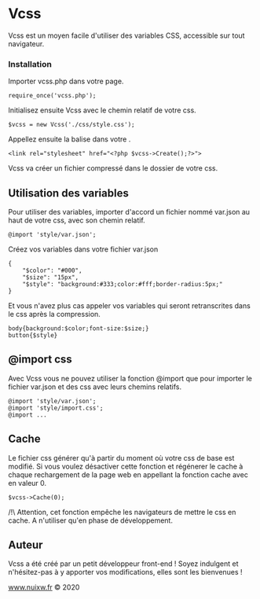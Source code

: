 # Vcss

Vcss est un moyen facile d'utiliser des variables CSS, accessible sur tout navigateur.

### Installation

Importer vcss.php dans votre page.

```
require_once('vcss.php');
```

Initialisez ensuite Vcss avec le chemin relatif de votre css.

```
$vcss = new Vcss('./css/style.css');
```

Appellez ensuite la balise <link> dans votre <head>.

```
<link rel="stylesheet" href="<?php $vcss->Create();?>">
```

Vcss va créer un fichier compressé dans le dossier de votre css.


## Utilisation des variables

Pour utiliser des variables, importer d'accord un fichier nommé var.json au haut de votre css, avec son chemin relatif.

```
@import 'style/var.json';
```

Créez vos variables dans votre fichier var.json

```
{
    "$color": "#000",
    "$size": "15px",
    "$style": "background:#333;color:#fff;border-radius:5px;"
}
```

Et vous n'avez plus cas appeler vos variables qui seront retranscrites dans le css après la compression.

```
body{background:$color;font-size:$size;}
button{$style}
```

## @import css

Avec Vcss vous ne pouvez utiliser la fonction @import que pour importer le fichier var.json et des css avec leurs chemins relatifs.

```
@import 'style/var.json';
@import 'style/import.css';
@import ...
```

## Cache

Le fichier css générer qu'à partir du moment où votre css de base est modifié. Si vous voulez désactiver cette fonction et régénerer le cache à chaque rechargement de la page web en appellant la fonction cache avec en valeur 0.

```
$vcss->Cache(0);
```

/!\ Attention, cet fonction empêche les navigateurs de mettre le css en cache. A n'utiliser qu'en phase de développement.


## Auteur

Vcss a été créé par un petit développeur front-end ! Soyez indulgent et n'hésitez-pas à y apporter vos modifications, elles sont les bienvenues !

www.nuixw.fr
© 2020
